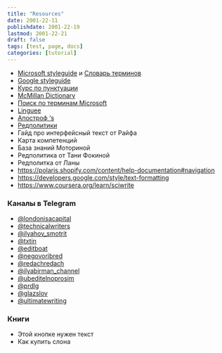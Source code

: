 ```yaml
---
title: "Resources"
date: 2001-22-11
publishdate: 2001-22-19
lastmod: 2001-22-21
draft: false
tags: [test, page, docs]
categories: [tutorial]
---
```


* [Microsoft styleguide](https://docs.microsoft.com/en-us/style-guide/welcome/)
 и [Словарь терминов](https://www.microsoft.com/ru-ru/language/Search?&searchTerm=notify&langID=635&Source=true&productid=0)
* [Google styleguide](https://developers.google.com/style/)
* [Курс по пунктуации](https://www.grammarbook.com/punctuation_rules.asp)
* [McMillan Dictionary](https://www.macmillandictionary.com/Grammarly)
* [Поиск по терминам Microsoft](https://www.microsoft.com/en-us/language/Search?&searchTerm=версионирование&langID=635&Source=false&productid=undefined)
* [Linguee](https://www.linguee.ru/русский-английский/search?source=auto&query=)
* [Апостроф ‘s](https://grammarway.com/ru/possessive-case)
* [Редполитики](http://rdpk.ru)
* Гайд про интерфейсный текст от Райфа
* Карта компетенций 
* База знаний Моториной
* Редполитика от Тани Фокиной
* Редполитка от Ланы
* https://polaris.shopify.com/content/help-documentation#navigation 
* https://developers.google.com/style/text-formatting
* https://www.coursera.org/learn/sciwrite

### Каналы в Telegram

* [@londonisacapital](https://t.me/londonisacapital) 
* [@technicalwriters](t.me/technicalwriters)
* [@ilyahov_smotrit](t.me/@ilyahov_smotrit)
* [@txtin](t.me/txtin)
* [@editboat](t.me/editboat)
* [@negovoribred](t.me/negovoribred)
* [@redachredach](t.me/redachredach)
* [@ilyabirman_channel](t.me/ilyabirman_channel)
* [@ubeditelnoprosim](t.me/ubeditelnoprosim)
* [@prdlg](t.me/prdlg)
* [@glazslov](t.me/glazslov)
* [@ultimatewriting](t.me/ultimatewriting)

### Книги

* Этой кнопке нужен текст
* Как купить слона
